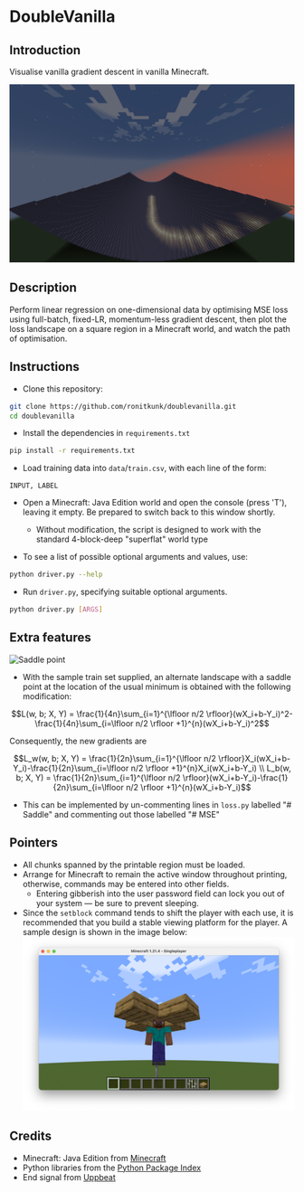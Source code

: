 # DoubleVanilla

## Introduction
Visualise vanilla gradient descent in vanilla Minecraft.

![DoubleVanilla banner](data/banner.png "DoubleVanilla Banner")

## Description
Perform linear regression on one-dimensional data by optimising MSE loss using full-batch, fixed-LR, momentum-less gradient descent, then plot the loss landscape on a square region in a Minecraft world, and watch the path of optimisation.

## Instructions
* Clone this repository:
```sh
git clone https://github.com/ronitkunk/doublevanilla.git
cd doublevanilla
```
* Install the dependencies in `requirements.txt`
```sh
pip install -r requirements.txt
```
* Load training data into `data`/`train.csv`, with each line of the form:
```csv
INPUT, LABEL
```
* Open a Minecraft: Java Edition world and open the console (press 'T'), leaving it empty. Be prepared to switch back to this window shortly.
    * Without modification, the script is designed to work with the standard 4-block-deep "superflat" world type

* To see a list of possible optional arguments and values, use:
```sh
python driver.py --help
```
* Run `driver.py`, specifying suitable optional arguments.
```sh
python driver.py [ARGS]
```

## Extra features
![Saddle point](data/saddle.png "Saddle point")
* With the sample train set supplied, an alternate landscape with a saddle point at the location of the usual minimum is obtained with the following modification:
```math
L(w, b; X, Y) = \frac{1}{4n}\sum_{i=1}^{\lfloor n/2 \rfloor}(wX_i+b-Y_i)^2-\frac{1}{4n}\sum_{i=\lfloor n/2 \rfloor +1}^{n}(wX_i+b-Y_i)^2
```
Consequently, the new gradients are
```math
L_w(w, b; X, Y) = \frac{1}{2n}\sum_{i=1}^{\lfloor n/2 \rfloor}X_i(wX_i+b-Y_i)-\frac{1}{2n}\sum_{i=\lfloor n/2 \rfloor +1}^{n}X_i(wX_i+b-Y_i) \\
L_b(w, b; X, Y) = \frac{1}{2n}\sum_{i=1}^{\lfloor n/2 \rfloor}(wX_i+b-Y_i)-\frac{1}{2n}\sum_{i=\lfloor n/2 \rfloor +1}^{n}(wX_i+b-Y_i)
```
* This can be implemented by un-commenting lines in `loss.py` labelled "# Saddle" and commenting out those labelled "# MSE"

## Pointers
* All chunks spanned by the printable region must be loaded.
* Arrange for Minecraft to remain the active window throughout printing, otherwise, commands may be entered into other fields.
    * Entering gibberish into the user password field can lock you out of your system — be sure to prevent sleeping.
* Since the `setblock` command tends to shift the player with each use, it is recommended that you build a stable viewing platform for the player. A sample design is shown in the image below:
![Viewing platform](data/platform.png "Viewing Platform")

## Credits
* Minecraft: Java Edition from [Minecraft](https://www.minecraft.net)
* Python libraries from the [Python Package Index](https://www.pypi.org)
* End signal from [Uppbeat](https://www.uppbeat.io/sfx/category/bell/chime)
